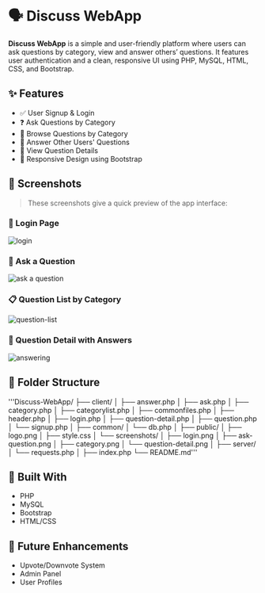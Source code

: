 # 🗣️ Discuss WebApp

**Discuss WebApp** is a simple and user-friendly platform where users can ask questions by category, view and answer others’ questions. It features user authentication and a clean, responsive UI using PHP, MySQL, HTML, CSS, and Bootstrap.

## ✨ Features

- ✅ User Signup & Login
- ❓ Ask Questions by Category
- 📂 Browse Questions by Category
- 💬 Answer Other Users' Questions
- 📄 View Question Details
- 📱 Responsive Design using Bootstrap

## 📸 Screenshots

> These screenshots give a quick preview of the app interface:

### 🔐 Login Page
![login](https://github.com/user-attachments/assets/5b4e1703-ff82-45b9-ac3e-da742fc54155)

### 📝 Ask a Question
![ask a question](https://github.com/user-attachments/assets/f1490c33-03e2-4aea-a306-85438d154372)

### 📋 Question List by Category
![question-list](https://github.com/user-attachments/assets/8f52442f-13b0-4d28-80a4-fd962bb2c048)

### 💬 Question Detail with Answers
![answering](https://github.com/user-attachments/assets/c6d893f9-f78a-4551-8bc3-714f569d5de9)

## 📁 Folder Structure
'''Discuss-WebApp/
├── client/
│ ├── answer.php
│ ├── ask.php
│ ├── category.php
│ ├── categorylist.php
│ ├── commonfiles.php
│ ├── header.php
│ ├── login.php
│ ├── question-detail.php
│ ├── question.php
│ └── signup.php
│
├── common/
│ └── db.php
│
├── public/
│ ├── logo.png
│ ├── style.css
│ └── screenshots/
│ ├── login.png
│ ├── ask-question.png
│ ├── category.png
│ └── question-detail.png
│
├── server/
│ └── requests.php
│
├── index.php
└── README.md'''

## 🔧 Built With

- PHP
- MySQL
- Bootstrap
- HTML/CSS

## 📌 Future Enhancements

- Upvote/Downvote System  
- Admin Panel  
- User Profiles
